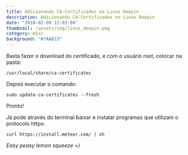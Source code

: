 ```yaml
---
title: Adicionando CA-Certificades no Linux Deepin
description: Adicionando CA-Certificades no Linux Deepin
date: "2018-02-09 12:03:00"
thumbnail: /assets/img/linux_deepin.png
category: misc
background: "#7AAB13"
---
```


Basta fazer o download do certificado, e com o usuário root, colocar na pasta:

```
/usr/local/share/ca-certificates
```

Depois executar o comando:

```
sudo update-ca-certificates --fresh
```

Pronto!

Já pode através do terminal baixar e instalar programas que utilizam o protocolo https:

```
curl https://install.meteor.com/ | sh
```

_Easy peasy lemon squeeze =)_
